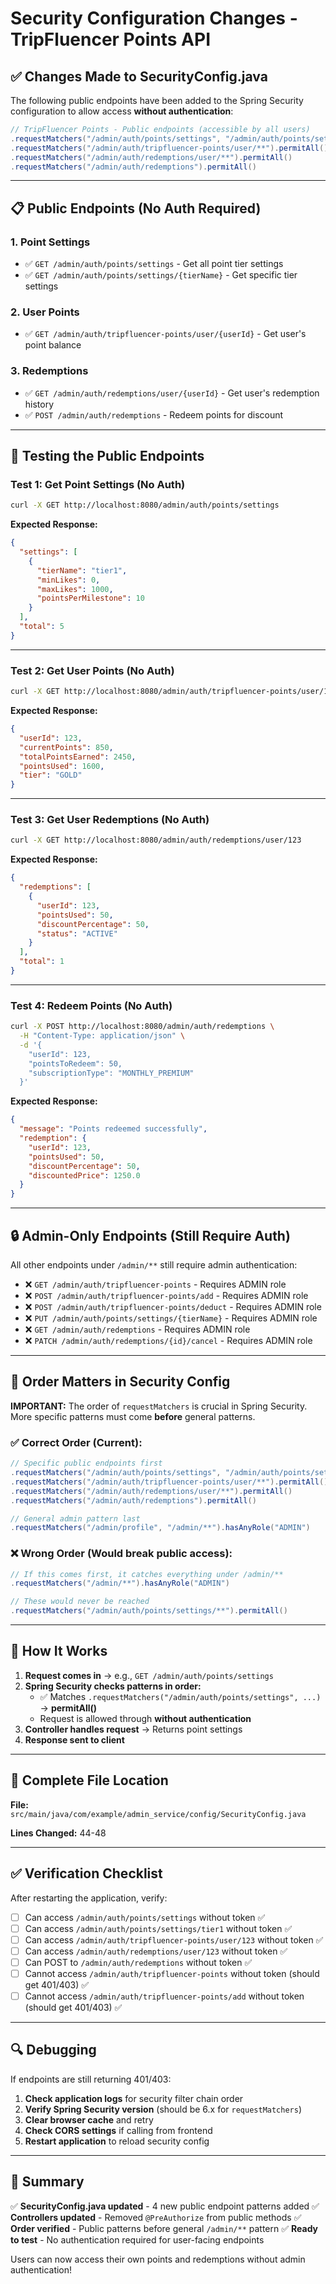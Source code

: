 # Security Configuration Changes - TripFluencer Points API

## ✅ Changes Made to SecurityConfig.java

The following public endpoints have been added to the Spring Security configuration to allow access **without authentication**:

```java
// TripFluencer Points - Public endpoints (accessible by all users)
.requestMatchers("/admin/auth/points/settings", "/admin/auth/points/settings/**").permitAll()
.requestMatchers("/admin/auth/tripfluencer-points/user/**").permitAll()
.requestMatchers("/admin/auth/redemptions/user/**").permitAll()
.requestMatchers("/admin/auth/redemptions").permitAll()
```

---

## 📋 Public Endpoints (No Auth Required)

### 1. Point Settings
- ✅ `GET /admin/auth/points/settings` - Get all point tier settings
- ✅ `GET /admin/auth/points/settings/{tierName}` - Get specific tier settings

### 2. User Points
- ✅ `GET /admin/auth/tripfluencer-points/user/{userId}` - Get user's point balance

### 3. Redemptions
- ✅ `GET /admin/auth/redemptions/user/{userId}` - Get user's redemption history
- ✅ `POST /admin/auth/redemptions` - Redeem points for discount

---

## 🧪 Testing the Public Endpoints

### Test 1: Get Point Settings (No Auth)
```bash
curl -X GET http://localhost:8080/admin/auth/points/settings
```

**Expected Response:**
```json
{
  "settings": [
    {
      "tierName": "tier1",
      "minLikes": 0,
      "maxLikes": 1000,
      "pointsPerMilestone": 10
    }
  ],
  "total": 5
}
```

---

### Test 2: Get User Points (No Auth)
```bash
curl -X GET http://localhost:8080/admin/auth/tripfluencer-points/user/123
```

**Expected Response:**
```json
{
  "userId": 123,
  "currentPoints": 850,
  "totalPointsEarned": 2450,
  "pointsUsed": 1600,
  "tier": "GOLD"
}
```

---

### Test 3: Get User Redemptions (No Auth)
```bash
curl -X GET http://localhost:8080/admin/auth/redemptions/user/123
```

**Expected Response:**
```json
{
  "redemptions": [
    {
      "userId": 123,
      "pointsUsed": 50,
      "discountPercentage": 50,
      "status": "ACTIVE"
    }
  ],
  "total": 1
}
```

---

### Test 4: Redeem Points (No Auth)
```bash
curl -X POST http://localhost:8080/admin/auth/redemptions \
  -H "Content-Type: application/json" \
  -d '{
    "userId": 123,
    "pointsToRedeem": 50,
    "subscriptionType": "MONTHLY_PREMIUM"
  }'
```

**Expected Response:**
```json
{
  "message": "Points redeemed successfully",
  "redemption": {
    "userId": 123,
    "pointsUsed": 50,
    "discountPercentage": 50,
    "discountedPrice": 1250.0
  }
}
```

---

## 🔒 Admin-Only Endpoints (Still Require Auth)

All other endpoints under `/admin/**` still require admin authentication:

- ❌ `GET /admin/auth/tripfluencer-points` - Requires ADMIN role
- ❌ `POST /admin/auth/tripfluencer-points/add` - Requires ADMIN role
- ❌ `POST /admin/auth/tripfluencer-points/deduct` - Requires ADMIN role
- ❌ `PUT /admin/auth/points/settings/{tierName}` - Requires ADMIN role
- ❌ `GET /admin/auth/redemptions` - Requires ADMIN role
- ❌ `PATCH /admin/auth/redemptions/{id}/cancel` - Requires ADMIN role

---

## 📝 Order Matters in Security Config

**IMPORTANT:** The order of `requestMatchers` is crucial in Spring Security. More specific patterns must come **before** general patterns.

### ✅ Correct Order (Current):
```java
// Specific public endpoints first
.requestMatchers("/admin/auth/points/settings", "/admin/auth/points/settings/**").permitAll()
.requestMatchers("/admin/auth/tripfluencer-points/user/**").permitAll()
.requestMatchers("/admin/auth/redemptions/user/**").permitAll()
.requestMatchers("/admin/auth/redemptions").permitAll()

// General admin pattern last
.requestMatchers("/admin/profile", "/admin/**").hasAnyRole("ADMIN")
```

### ❌ Wrong Order (Would break public access):
```java
// If this comes first, it catches everything under /admin/**
.requestMatchers("/admin/**").hasAnyRole("ADMIN")

// These would never be reached
.requestMatchers("/admin/auth/points/settings/**").permitAll()
```

---

## 🚀 How It Works

1. **Request comes in** → e.g., `GET /admin/auth/points/settings`
2. **Spring Security checks patterns in order:**
   - ✅ Matches `.requestMatchers("/admin/auth/points/settings", ...)` → **permitAll()**
   - Request is allowed through **without authentication**
3. **Controller handles request** → Returns point settings
4. **Response sent to client**

---

## 🎯 Complete File Location

**File:** `src/main/java/com/example/admin_service/config/SecurityConfig.java`

**Lines Changed:** 44-48

---

## ✅ Verification Checklist

After restarting the application, verify:

- [ ] Can access `/admin/auth/points/settings` without token ✅
- [ ] Can access `/admin/auth/points/settings/tier1` without token ✅
- [ ] Can access `/admin/auth/tripfluencer-points/user/123` without token ✅
- [ ] Can access `/admin/auth/redemptions/user/123` without token ✅
- [ ] Can POST to `/admin/auth/redemptions` without token ✅
- [ ] Cannot access `/admin/auth/tripfluencer-points` without token (should get 401/403) ✅
- [ ] Cannot access `/admin/auth/tripfluencer-points/add` without token (should get 401/403) ✅

---

## 🔍 Debugging

If endpoints are still returning 401/403:

1. **Check application logs** for security filter chain order
2. **Verify Spring Security version** (should be 6.x for `requestMatchers`)
3. **Clear browser cache** and retry
4. **Check CORS settings** if calling from frontend
5. **Restart application** to reload security config

---

## 🎉 Summary

✅ **SecurityConfig.java updated** - 4 new public endpoint patterns added
✅ **Controllers updated** - Removed `@PreAuthorize` from public methods
✅ **Order verified** - Public patterns before general `/admin/**` pattern
✅ **Ready to test** - No authentication required for user-facing endpoints

Users can now access their own points and redemptions without admin authentication!